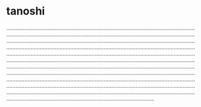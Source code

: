 # tanoshi
.....................................................................................................................................................................................................................................................................................................................................................................................................................................................................................................................................................................................................................................................................................................................................................................................................................................................................................................................................................................................................................................................................................................................................................................................................................................................................................................................................................................................................................................................................................................................